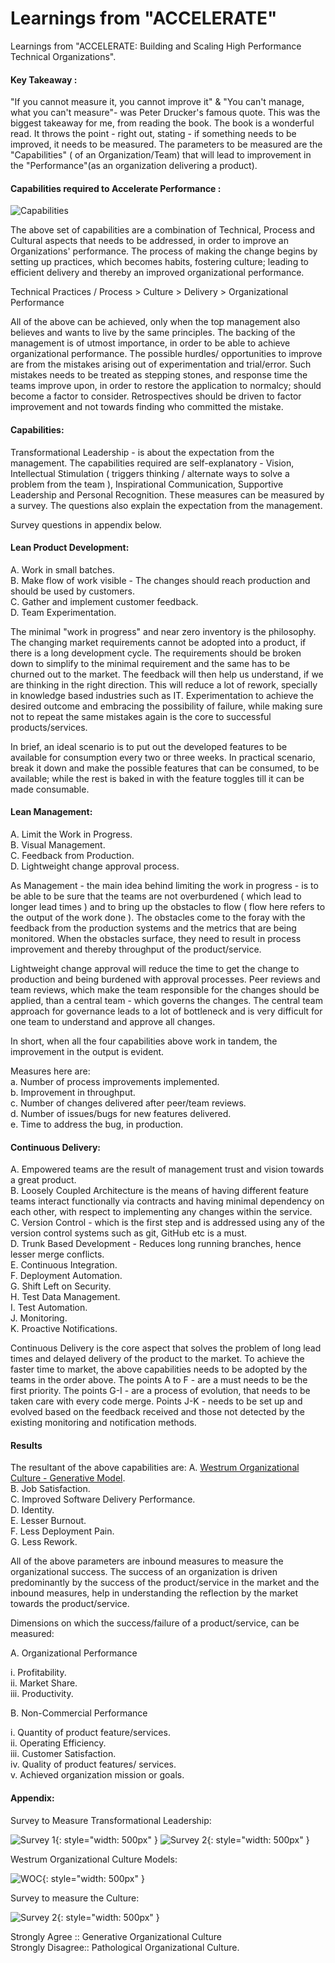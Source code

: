 # Learnings from "ACCELERATE"

Learnings from "ACCELERATE: Building and Scaling High Performance Technical Organizations".  

#### Key Takeaway :
"If you cannot measure it, you cannot improve it" & "You can't manage, what you can't measure"- was Peter Drucker's famous quote. This was the biggest takeaway for me, from reading the book. The book is a wonderful read. It throws the point - right out, stating - if something needs to be improved, it needs to be measured. The parameters to be measured are the "Capabilities" ( of an Organization/Team) that will lead to improvement in the "Performance"(as an organization delivering a product).


#### Capabilities required to Accelerate Performance :

![Capabilities](pictures/capabilities.png)


The above set of capabilities are a combination of Technical, Process and Cultural aspects that needs to be addressed, in order to improve an Organizations' performance. The process of making the change begins by setting up practices, which becomes habits, fostering culture; leading to efficient delivery and thereby an improved organizational performance.



Technical Practices / Process  >   Culture    >    Delivery   >    Organizational Performance


All of the above can be achieved, only when the top management also believes and wants to live by the same principles. The backing of the management is of utmost importance, in order to be able to achieve organizational performance. The possible hurdles/ opportunities to improve are from the mistakes arising out of experimentation and trial/error. Such mistakes needs to be treated as stepping stones, and response time the teams improve upon, in order to restore the application to normalcy; should become a factor to consider. Retrospectives should be driven to factor improvement and not towards finding who committed the mistake.

#### Capabilities:

Transformational Leadership - is about the expectation from the management. The capabilities required are self-explanatory - Vision, Intellectual Stimulation ( triggers thinking / alternate ways to solve a problem from the team ), Inspirational Communication, Supportive Leadership and Personal Recognition. These measures can be measured by a survey. The questions also explain the expectation from the management.

Survey questions in appendix below.


#### Lean Product Development:

A. Work in small batches.  
B. Make flow of work visible - The changes should reach production and should be used by customers.  
C. Gather and implement customer feedback.  
D. Team Experimentation.  

The minimal "work in progress" and near zero inventory is the philosophy. The changing market requirements cannot be adopted into a product, if there is a long development cycle. The requirements should be broken down to simplify to the minimal requirement and the same has to be churned out to the market. The feedback will then help us understand, if we are thinking in the right direction. This will reduce a lot of rework, specially in knowledge based industries such as IT. Experimentation to achieve the desired outcome and embracing the possibility of failure, while making sure not to repeat the same mistakes again is the core to successful products/services.

In brief, an ideal scenario is to put out the developed features to be available for consumption every two or three weeks. In practical scenario, break it down and make the possible features that can be consumed, to be available; while the rest is baked in with the feature toggles till it can be made consumable.



#### Lean Management:

A. Limit the Work in Progress.  
B. Visual Management.  
C. Feedback from Production.  
D. Lightweight change approval process.  


As Management - the main idea behind limiting the work in progress - is to be able to be sure that the teams are not overburdened ( which lead to longer lead times ) and to bring up the obstacles to flow ( flow here refers to the output of the work done ). The obstacles come to the foray with the feedback from the production systems and the metrics that are being monitored.   When the obstacles surface, they need to result in process improvement and thereby throughput of the product/service.

Lightweight change approval will reduce the time to get the change to production and being burdened with approval processes. Peer reviews and team reviews, which make the team responsible for the changes should be applied, than a central team - which governs the changes. The central team approach for governance leads to a lot of bottleneck and is very difficult for one team to understand and approve all changes.

In short, when all the four capabilities above work in tandem, the improvement in the output is evident.

Measures here are:  
a. Number of process improvements implemented.  
b. Improvement in throughput.  
c. Number of changes delivered after peer/team reviews.  
d. Number of issues/bugs for new features delivered.  
e. Time to address the bug, in production.  


#### Continuous Delivery:

A. Empowered teams are the result of management trust and vision towards a great product.  
B. Loosely Coupled Architecture is the means of having different feature teams interact functionally via contracts and having minimal dependency on each other, with respect to implementing any changes within the service.  
C. Version Control - which is the first step and is addressed using any of the version control systems such as git, GitHub etc is a must.  
D. Trunk Based Development - Reduces long running branches, hence lesser merge conflicts.  
E. Continuous Integration.  
F. Deployment Automation.  
G. Shift Left on Security.  
H. Test Data Management.  
I. Test Automation.  
J. Monitoring.  
K. Proactive Notifications.  

Continuous Delivery is the core aspect that solves the problem of long lead times and delayed delivery of the product to the market. To achieve the faster time to market, the above capabilities needs to be adopted by the teams in the order above. The points A to F - are a must needs to be the first priority. The points G-I - are a process of evolution, that needs to be taken care with every code merge. Points J-K - needs to be set up and evolved based on the feedback received and those not detected by the existing monitoring and notification methods.


#### Results

The resultant of the above capabilities are:
A. [Westrum Organizational Culture - Generative Model](https://www.agileconnection.com/article/you-re-ready-devops-your-workplace).  
B. Job Satisfaction.  
C. Improved Software Delivery Performance.  
D. Identity.  
E. Lesser Burnout.  
F. Less Deployment Pain.  
G. Less Rework.  

All of the above parameters are inbound measures to measure the organizational success. The success of an organization is driven predominantly by the success of the product/service in the market and the inbound measures, help in understanding the reflection by the market towards the product/service.

Dimensions on which the success/failure of a product/service, can be measured:

A. Organizational Performance

i. Profitability.  
ii. Market Share.  
iii. Productivity.  


B. Non-Commercial Performance  

i. Quantity of product feature/services.  
ii. Operating Efficiency.  
iii. Customer Satisfaction.  
iv. Quality of product features/ services.  
v. Achieved organization mission or goals.  




#### Appendix:

Survey to Measure Transformational Leadership:

![Survey 1](pictures/survey1.jpg){: style="width: 500px" }
![Survey 2](pictures/survey2.jpg){: style="width: 500px" }


Westrum Organizational Culture Models:

![WOC](pictures/westrumorganizationalculture.jpg){: style="width: 500px" }


Survey to measure the Culture:

![Survey 2](pictures/surveyforculture.jpg){: style="width: 500px" } 

Strongly Agree :: Generative Organizational Culture  
Strongly Disagree:: Pathological Organizational Culture.
